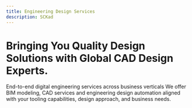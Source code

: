 ```yaml
---
title: Engineering Design Services 
description: SCKad
---
```


<h1>Bringing You Quality Design Solutions with Global CAD Design Experts.</h1>

End-to-end digital engineering services across business verticals
We offer BIM modeling, CAD services and engineering design automation aligned with your tooling capabilities, design approach, and business needs.



